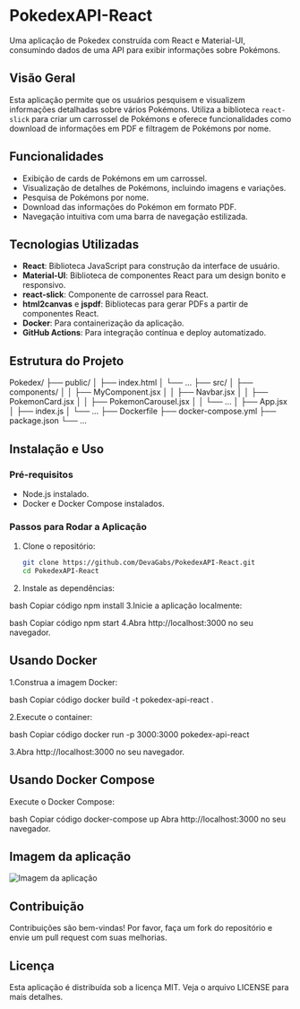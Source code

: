 # PokedexAPI-React

Uma aplicação de Pokedex construída com React e Material-UI, consumindo dados de uma API para exibir informações sobre Pokémons. 

## Visão Geral

Esta aplicação permite que os usuários pesquisem e visualizem informações detalhadas sobre vários Pokémons. Utiliza a biblioteca `react-slick` para criar um carrossel de Pokémons e oferece funcionalidades como download de informações em PDF e filtragem de Pokémons por nome.

## Funcionalidades

- Exibição de cards de Pokémons em um carrossel.
- Visualização de detalhes de Pokémons, incluindo imagens e variações.
- Pesquisa de Pokémons por nome.
- Download das informações do Pokémon em formato PDF.
- Navegação intuitiva com uma barra de navegação estilizada.

## Tecnologias Utilizadas

- **React**: Biblioteca JavaScript para construção da interface de usuário.
- **Material-UI**: Biblioteca de componentes React para um design bonito e responsivo.
- **react-slick**: Componente de carrossel para React.
- **html2canvas** e **jspdf**: Bibliotecas para gerar PDFs a partir de componentes React.
- **Docker**: Para containerização da aplicação.
- **GitHub Actions**: Para integração contínua e deploy automatizado.

## Estrutura do Projeto

Pokedex/
├── public/
│ ├── index.html
│ └── ...
├── src/
│ ├── components/
│ │ ├── MyComponent.jsx
│ │ ├── Navbar.jsx
│ │ ├── PokemonCard.jsx
│ │ ├── PokemonCarousel.jsx
│ │ └── ...
│ ├── App.jsx
│ ├── index.js
│ └── ...
├── Dockerfile
├── docker-compose.yml
├── package.json
└── ...

## Instalação e Uso

### Pré-requisitos

- Node.js instalado.
- Docker e Docker Compose instalados.

### Passos para Rodar a Aplicação

1. Clone o repositório:
   ```bash
   git clone https://github.com/DevaGabs/PokedexAPI-React.git
   cd PokedexAPI-React
2. Instale as dependências:

bash
Copiar código
npm install
3.Inicie a aplicação localmente:

bash
Copiar código
npm start
4.Abra http://localhost:3000 no seu navegador.

## Usando Docker
1.Construa a imagem Docker:

bash
Copiar código
docker build -t pokedex-api-react .

2.Execute o container:

bash
Copiar código
docker run -p 3000:3000 pokedex-api-react

3.Abra http://localhost:3000 no seu navegador.

## Usando Docker Compose
Execute o Docker Compose:

bash
Copiar código
docker-compose up
Abra http://localhost:3000 no seu navegador.

## Imagem da aplicação

![Imagem da aplicação](./src/Capturar.PNG)

## Contribuição
Contribuições são bem-vindas! Por favor, faça um fork do repositório e envie um pull request com suas melhorias.

## Licença
Esta aplicação é distribuída sob a licença MIT. Veja o arquivo LICENSE para mais detalhes.


